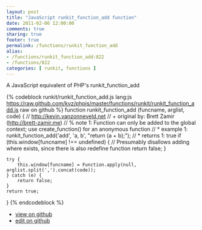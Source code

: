 ```yaml
---
layout: post
title: "JavaScript runkit_function_add function"
date: 2011-02-06 12:00:00
comments: true
sharing: true
footer: true
permalink: /functions/runkit_function_add
alias:
- /functions/runkit_function_add:822
- /functions/822
categories: [ runkit, functions ]
---
```

A JavaScript equivalent of PHP's runkit_function_add
<!-- more -->
{% codeblock runkit/runkit_function_add.js lang:js https://raw.github.com/kvz/phpjs/master/functions/runkit/runkit_function_add.js raw on github %}
function runkit_function_add (funcname, arglist, code) {
    // http://kevin.vanzonneveld.net
    // +   original by: Brett Zamir (http://brett-zamir.me)
    // %          note 1: Function can only be added to the global context; use create_function() for an anonymous function
    // *     example 1: runkit_function_add('add', 'a, b', "return (a + b);");
    // *     returns 1: true
    if (this.window[funcname] !== undefined) { // Presumably disallows adding where exists, since there is also redefine function
        return false;
    }

    try {
        this.window[funcname] = Function.apply(null, arglist.split(',').concat(code));
    } catch (e) {
        return false;
    }
    return true;
}
{% endcodeblock %}
<ul>
 <li><a href="https://github.com/kvz/phpjs/blob/master/functions/runkit/runkit_function_add.js">view on github</a></li>
 <li><a href="https://github.com/kvz/phpjs/edit/master/functions/runkit/runkit_function_add.js">edit on github</a></li>
</ul>
